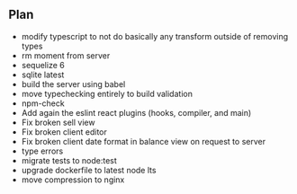 ## Plan

- modify typescript to not do basically any transform outside of removing types
- rm moment from server
- sequelize 6
- sqlite latest
- build the server using babel
- move typechecking entirely to build validation
- npm-check
- Add again the eslint react plugins (hooks, compiler, and main)
- Fix broken sell view
- Fix broken client editor
- Fix broken client date format in balance view on request to server
- type errors
- migrate tests to node:test
- upgrade dockerfile to latest node lts
- move compression to nginx
